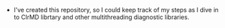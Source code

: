

* I've created this repository, so I could keep track of my steps as I dive in to ClrMD librtary and other multithreading diagnostic libraries. 



